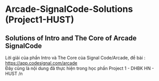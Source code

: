 # Arcade-SignalCode-Solutions (Project1-HUST)
Solutions of Intro and The Core of Arcade SignalCode
------------------------------------------------------
Lời giải của phần Intro và The Core của Signal Code/Arcade, đề bài : https://app.codesignal.com/arcade <br>
Đây cũng là nội dung đã thực hiện trong học phần Project 1 - DHBK HN - HUST /n

